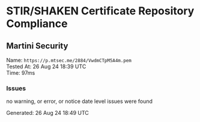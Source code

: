 # STIR/SHAKEN Certificate Repository Compliance

## Martini Security

Name: `https://p.mtsec.me/2884/VwdmCTpM5A4m.pem`\
Tested At: 26 Aug 24 18:39 UTC\
Time: 97ms

### Issues

no warning, or error, or notice date level issues were found

Generated: 26 Aug 24 18:49 UTC